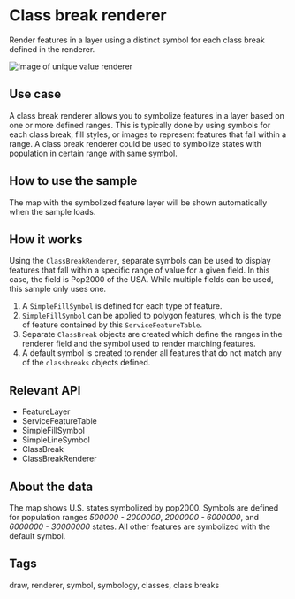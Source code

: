 # Class break renderer

Render features in a layer using a distinct symbol for each class break defined in the renderer.

![Image of unique value renderer](RenderClassBreak.jpg)

## Use case

A class break renderer allows you to symbolize features in a layer based on one or more defined ranges. This is typically done by using symbols for each class break, fill styles, or images to represent features that fall within a range. A class break renderer could be used to symbolize states with population in certain range with same symbol.

## How to use the sample

The map with the symbolized feature layer will be shown automatically when the sample loads.

## How it works

Using the `ClassBreakRenderer`, separate symbols can be used to display features that fall within a specific range of value for a given field. In this case, the field is Pop2000 of the USA. While multiple fields can be used, this sample only uses one.

1. A `SimpleFillSymbol` is defined for each type of feature.
2. `SimpleFillSymbol` can be applied to polygon features, which is the type of feature contained by this `ServiceFeatureTable`.
3. Separate `ClassBreak` objects are created which define the ranges in the renderer field and the symbol used to render matching features.
4. A default symbol is created to render all features that do not match any of the `classbreaks` objects defined.

## Relevant API

* FeatureLayer
* ServiceFeatureTable
* SimpleFillSymbol
* SimpleLineSymbol
* ClassBreak
* ClassBreakRenderer

## About the data

The map shows U.S. states symbolized by pop2000. Symbols are defined for population ranges *500000 - 2000000*, *2000000 - 6000000*, and *6000000 - 30000000* states. All other features are symbolized with the default symbol.

## Tags

draw, renderer, symbol, symbology, classes, class breaks 